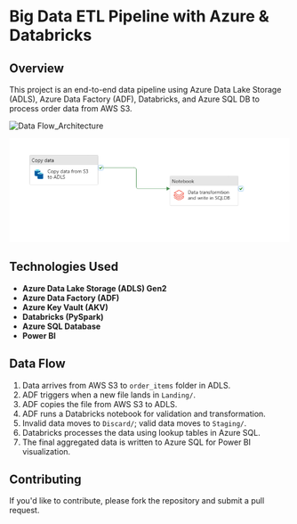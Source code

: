 # Big Data ETL Pipeline with Azure & Databricks

## Overview
This project is an end-to-end data pipeline using Azure Data Lake Storage (ADLS), Azure Data Factory (ADF), Databricks, and Azure SQL DB to process order data from AWS S3.

![Data Flow_Architecture](https://github.com/Lovepreet12a/adf-databricks-etl/blob/main/Data%20Flow%20Architecture.pnghttps://github.com/Lovepreet12a/adf-databricks-etl/blob/main/Data%20Flow%20Architecture.png)

![Data Pipeline Flow](https://github.com/Lovepreet12a/adf-databricks-etl/blob/main/pipeline_image.png)


## Technologies Used
- **Azure Data Lake Storage (ADLS) Gen2**
- **Azure Data Factory (ADF)**
- **Azure Key Vault (AKV)**
- **Databricks (PySpark)**
- **Azure SQL Database**
- **Power BI**

## Data Flow
1. Data arrives from AWS S3 to `order_items` folder in ADLS.
2. ADF triggers when a new file lands in `Landing/`.
3. ADF copies the file from AWS S3 to ADLS.
4. ADF runs a Databricks notebook for validation and transformation.
5. Invalid data moves to `Discard/`; valid data moves to `Staging/`.
6. Databricks processes the data using lookup tables in Azure SQL.
7. The final aggregated data is written to Azure SQL for Power BI visualization.


## Contributing
If you'd like to contribute, please fork the repository and submit a pull request.
